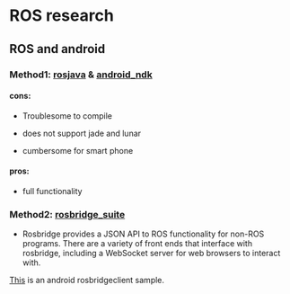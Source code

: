 # ROS research

## ROS and android

### Method1: [rosjava](http://wiki.ros.org/rosjava) & [android_ndk](http://wiki.ros.org/android_ndk)

#### cons: 
* Troublesome to compile 

* does not support jade and lunar

* cumbersome for smart phone

#### pros:
* full functionality

### Method2: [rosbridge_suite](http://wiki.ros.org/rosbridge_suite)

* Rosbridge provides a JSON API to ROS functionality for non-ROS programs. There are a variety of front ends that interface with rosbridge, including a WebSocket server for web browsers to interact with.

[This](https://github.com/djilk/ROSBridgeClient) is an android rosbridgeclient sample.
